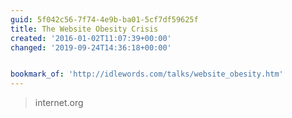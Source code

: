 ```yaml
---
guid: 5f042c56-7f74-4e9b-ba01-5cf7df59625f
title: The Website Obesity Crisis
created: '2016-01-02T11:07:39+00:00'
changed: '2019-09-24T14:36:18+00:00'


bookmark_of: 'http://idlewords.com/talks/website_obesity.htm'
---
```



<blockquote>internet.org</blockquote>
